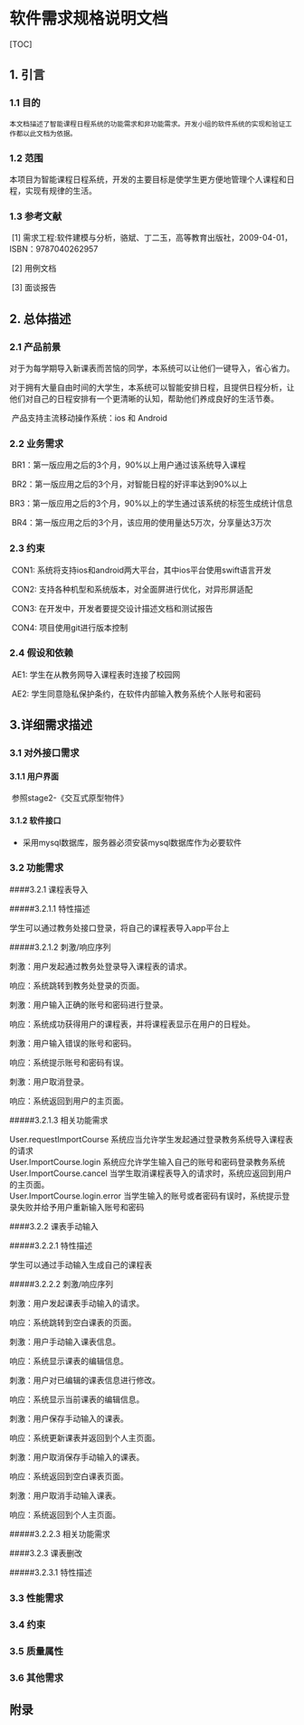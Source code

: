 # 软件需求规格说明文档





[TOC]



## 1. 引言

### 1.1 目的

 	本文档描述了智能课程日程系统的功能需求和非功能需求。开发小组的软件系统的实现和验证工作都以此文档为依据。

### 1.2 范围

​	本项目为智能课程日程系统，开发的主要目标是使学生更方便地管理个人课程和日程，实现有规律的生活。

### 1.3 参考文献

​	[1] 需求工程:软件建模与分析，骆斌、丁二玉，高等教育出版社，2009-04-01，ISBN：9787040262957

​	[2] 用例文档

​	[3] 面谈报告

## 2. 总体描述

### 2.1 产品前景

​	对于为每学期导入新课表而苦恼的同学，本系统可以让他们一键导入，省心省力。

​	对于拥有大量自由时间的大学生，本系统可以智能安排日程，且提供日程分析，让他们对自己的日程安排有一个更清晰的认知，帮助他们养成良好的生活节奏。

​	产品支持主流移动操作系统：ios 和 Android

### 2.2 业务需求

​	BR1：第一版应用之后的3个月，90%以上用户通过该系统导入课程

​	BR2：第一版应用之后的3个月，对智能日程的好评率达到90%以上

​	BR3：第一版应用之后的3个月，90%以上的学生通过该系统的标签生成统计信息

​	BR4：第一版应用之后的3个月，该应用的使用量达5万次，分享量达3万次

### 2.3 约束

​	CON1: 系统将支持ios和android两大平台，其中ios平台使用swift语言开发

​	CON2: 支持各种机型和系统版本，对全面屏进行优化，对异形屏适配

​	CON3: 在开发中，开发者要提交设计描述文档和测试报告

​	CON4: 项目使用git进行版本控制

### 2.4 假设和依赖

​	AE1: 学生在从教务网导入课程表时连接了校园网

​	AE2: 学生同意隐私保护条约，在软件内部输入教务系统个人账号和密码

## 3.详细需求描述

### 3.1 对外接口需求

#### 3.1.1 用户界面

​	参照stage2-《交互式原型物件》

#### 3.1.2 软件接口

- 采用mysql数据库，服务器必须安装mysql数据库作为必要软件

### 3.2 功能需求

####3.2.1    课程表导入

#####3.2.1.1 特性描述

学生可以通过教务处接口登录，将自己的课程表导入app平台上</br>

#####3.2.1.2  刺激/响应序列

刺激：用户发起通过教务处登录导入课程表的请求。 </br>

响应：系统跳转到教务处登录的页面。 </br>

刺激：用户输入正确的账号和密码进行登录。 </br>

响应：系统成功获得用户的课程表，并将课程表显示在用户的日程处。 </br>

刺激：用户输入错误的账号和密码。  </br>

响应：系统提示账号和密码有误。 </br>

刺激：用户取消登录。 </br>

响应：系统返回到用户的主页面。 </br>

#####3.2.1.3 相关功能需求

  User.requestImportCourse     	系统应当允许学生发起通过登录教务系统导入课程表的请求            
  User.ImportCourse.login      	系统应允许学生输入自己的账号和密码登录教务系统               
  User.ImportCourse.cancel     	当学生取消课程表导入的请求时，系统应返回到用户的主页面。          
  User.ImportCourse.login.error	当学生输入的账号或者密码有误时，系统提示登录失败并给予用户重新输入账号和密码



####3.2.2      课表手动输入

#####3.2.2.1   特性描述

学生可以通过手动输入生成自己的课程表</br>

#####3.2.2.2   刺激/响应序列

  刺激：用户发起课表手动输入的请求。</br>

  响应：系统跳转到空白课表的页面。 </br>

  刺激：用户手动输入课表信息。 </br>

响应：系统显示课表的编辑信息。 </br>

刺激：用户对已编辑的课表信息进行修改。</br>

响应：系统显示当前课表的编辑信息。  </br>

刺激：用户保存手动输入的课表。 </br>

响应：系统更新课表并返回到个人主页面。 </br>

刺激：用户取消保存手动输入的课表。 </br>

响应：系统返回到空白课表页面。 </br>

刺激：用户取消手动输入课表。 </br>

响应：系统返回到个人主页面。 </br>

#####3.2.2.3 相关功能需求



####3.2.3 课表删改

#####3.2.3.1   特性描述








### 3.3 性能需求

### 3.4 约束

### 3.5 质量属性

### 3.6 其他需求

## 附录